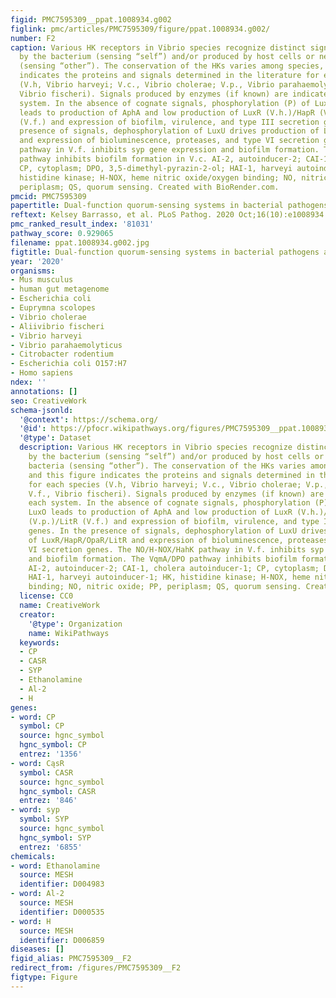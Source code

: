 ```yaml
---
figid: PMC7595309__ppat.1008934.g002
figlink: pmc/articles/PMC7595309/figure/ppat.1008934.g002/
number: F2
caption: Various HK receptors in Vibrio species recognize distinct signals produced
  by the bacterium (sensing “self”) and/or produced by host cells or neighboring bacteria
  (sensing “other”). The conservation of the HKs varies among species, and this figure
  indicates the proteins and signals determined in the literature for each species
  (V.h, Vibrio harveyi; V.c., Vibrio cholerae; V.p., Vibrio parahaemolyticus; V.f.,
  Vibrio fischeri). Signals produced by enzymes (if known) are indicated for each
  system. In the absence of cognate signals, phosphorylation (P) of LuxU and LuxO
  leads to production of AphA and low production of LuxR (V.h.)/HapR (V.c.)/OpaR (V.p.)/LitR
  (V.f.) and expression of biofilm, virulence, and type III secretion genes. In the
  presence of signals, dephosphorylation of LuxU drives production of LuxR/HapR/OpaR/LitR
  and expression of bioluminescence, proteases, and type VI secretion genes. The NO/H-NOX/HahK
  pathway in V.f. inhibits syp gene expression and biofilm formation. The VqmA/DPO
  pathway inhibits biofilm formation in V.c. AI-2, autoinducer-2; CAI-1, cholera autoinducer-1;
  CP, cytoplasm; DPO, 3,5-dimethyl-pyrazin-2-ol; HAI-1, harveyi autoinducer-1; HK,
  histidine kinase; H-NOX, heme nitric oxide/oxygen binding; NO, nitric oxide; PP,
  periplasm; QS, quorum sensing. Created with BioRender.com.
pmcid: PMC7595309
papertitle: Dual-function quorum-sensing systems in bacterial pathogens and symbionts.
reftext: Kelsey Barrasso, et al. PLoS Pathog. 2020 Oct;16(10):e1008934.
pmc_ranked_result_index: '81031'
pathway_score: 0.929065
filename: ppat.1008934.g002.jpg
figtitle: Dual-function quorum-sensing systems in bacterial pathogens and symbionts
year: '2020'
organisms:
- Mus musculus
- human gut metagenome
- Escherichia coli
- Euprymna scolopes
- Vibrio cholerae
- Aliivibrio fischeri
- Vibrio harveyi
- Vibrio parahaemolyticus
- Citrobacter rodentium
- Escherichia coli O157:H7
- Homo sapiens
ndex: ''
annotations: []
seo: CreativeWork
schema-jsonld:
  '@context': https://schema.org/
  '@id': https://pfocr.wikipathways.org/figures/PMC7595309__ppat.1008934.g002.html
  '@type': Dataset
  description: Various HK receptors in Vibrio species recognize distinct signals produced
    by the bacterium (sensing “self”) and/or produced by host cells or neighboring
    bacteria (sensing “other”). The conservation of the HKs varies among species,
    and this figure indicates the proteins and signals determined in the literature
    for each species (V.h, Vibrio harveyi; V.c., Vibrio cholerae; V.p., Vibrio parahaemolyticus;
    V.f., Vibrio fischeri). Signals produced by enzymes (if known) are indicated for
    each system. In the absence of cognate signals, phosphorylation (P) of LuxU and
    LuxO leads to production of AphA and low production of LuxR (V.h.)/HapR (V.c.)/OpaR
    (V.p.)/LitR (V.f.) and expression of biofilm, virulence, and type III secretion
    genes. In the presence of signals, dephosphorylation of LuxU drives production
    of LuxR/HapR/OpaR/LitR and expression of bioluminescence, proteases, and type
    VI secretion genes. The NO/H-NOX/HahK pathway in V.f. inhibits syp gene expression
    and biofilm formation. The VqmA/DPO pathway inhibits biofilm formation in V.c.
    AI-2, autoinducer-2; CAI-1, cholera autoinducer-1; CP, cytoplasm; DPO, 3,5-dimethyl-pyrazin-2-ol;
    HAI-1, harveyi autoinducer-1; HK, histidine kinase; H-NOX, heme nitric oxide/oxygen
    binding; NO, nitric oxide; PP, periplasm; QS, quorum sensing. Created with BioRender.com.
  license: CC0
  name: CreativeWork
  creator:
    '@type': Organization
    name: WikiPathways
  keywords:
  - CP
  - CASR
  - SYP
  - Ethanolamine
  - Al-2
  - H
genes:
- word: СР
  symbol: CP
  source: hgnc_symbol
  hgnc_symbol: CP
  entrez: '1356'
- word: CąsR
  symbol: CASR
  source: hgnc_symbol
  hgnc_symbol: CASR
  entrez: '846'
- word: syp
  symbol: SYP
  source: hgnc_symbol
  hgnc_symbol: SYP
  entrez: '6855'
chemicals:
- word: Ethanolamine
  source: MESH
  identifier: D004983
- word: Al-2
  source: MESH
  identifier: D000535
- word: H
  source: MESH
  identifier: D006859
diseases: []
figid_alias: PMC7595309__F2
redirect_from: /figures/PMC7595309__F2
figtype: Figure
---
```

